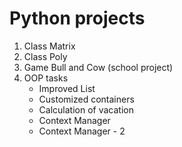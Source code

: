 # Python projects

1. Class Matrix
2. Class Poly
3. Game Bull and Cow (school project)
4. OOP tasks
    - Improved List
    - Customized containers
    - Calculation of vacation
    - Context Manager
    - Context Manager - 2 
